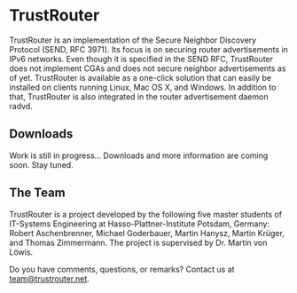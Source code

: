 TrustRouter
===========

TrustRouter is an implementation of the Secure Neighbor Discovery Protocol (SEND, RFC 3971). Its focus is on securing router advertisements in IPv6 networks. Even though it is specified in the SEND RFC, TrustRouter does not implement CGAs and does not secure neighbor advertisements as of yet.TrustRouter is available as a one-click solution that can easily be installed on clients running Linux, Mac OS X, and Windows. In addition to that, TrustRouter is also integrated in the router advertisement daemon radvd.

Downloads
---------Work is still in progress… Downloads and more information are coming soon. Stay tuned.


The Team
--------
TrustRouter is a project developed by the following five master students of IT-Systems Engineering at Hasso-Plattner-Institute Potsdam, Germany: Robert Aschenbrenner, Michael Goderbauer, Martin Hanysz, Martin Krüger, and Thomas Zimmermann. The project is supervised by Dr. Martin von Löwis.Do you have comments, questions, or remarks? Contact us at team@trustrouter.net. 